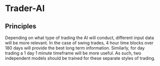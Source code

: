 # Trader-AI

## Principles
Depending on what type of trading the AI will conduct, different input data will be more relevant. In the case of swing trades, 4 hour time blocks over 180 days will provide the best long term information. Similarly, for day trading a 1 day 1 minute timeframe will be more useful. As such, two independent models should be trained for these separate styles of trading. 